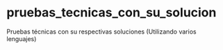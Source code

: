 # pruebas_tecnicas_con_su_solucion
 Pruebas técnicas con su respectivas soluciones (Utilizando varios lenguajes)

